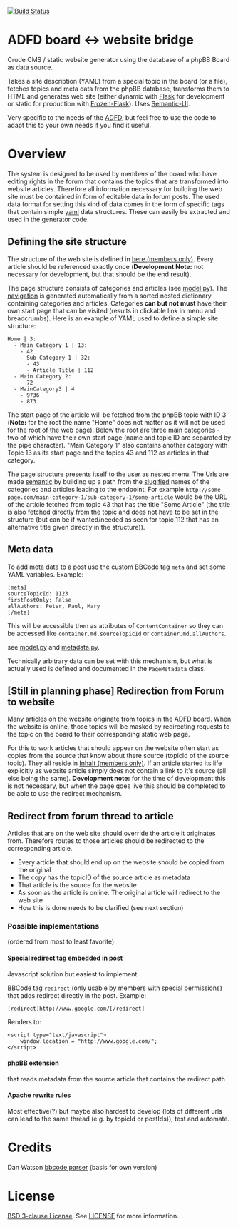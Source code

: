 [![Build Status](https://travis-ci.org/ADFD/adfd.svg)](https://travis-ci.org/ADFD/adfd)

# ADFD board <-> website bridge 

Crude CMS / static website generator using the database of a phpBB Board as data source. 

Takes a site description (YAML) from a special topic in the board (or a file), fetches topics and meta data from the phpBB database, transforms them to HTML and generates web site (either dynamic with [Flask](http://flask.pocoo.org/) for development or static for production with [Frozen-Flask](http://pythonhosted.org/Frozen-Flask/)). Uses [Semantic-UI](http://semantic-ui.com).

Very specific to the needs of the [ADFD](http://adfd.org), but feel free to use the code to adapt this to your own needs if you find it useful.

#  Overview

The system is designed to be used by members of the board who have editing rights in the forum that contains the topics that are transformed into website articles. Therefore all information necessary for building the web site must be contained in form of editable data in forum posts. The used data format for setting this kind of data comes in the form of specific tags that contain simple [yaml](http://www.yaml.org/) data structures. These can easily be extracted and used in the generator code.

## Defining the site structure

The structure of the web site is defined in [here (members only)](http://adfd.org/austausch/viewtopic.php?f=54&t=12109). Every article should be referenced exactly once (**Development Note:** not necessary for development, but that should be the end result). 

The page structure consists of categories and articles (see [model.py](adfd/model.py)). The [navigation](adfd/site/navigation.py) is generated automatically from a sorted nested dictionary containing categories and articles. Categories **can but not must** have their own start page that can be visited (results in clickable link in menu and breadcrumbs). Here is an example of YAML used to define a simple site structure:

    Home | 3:
      - Main Category 1 | 13:
        - 42
        - Sub Category 1 | 32:
          - 43
          - Article Title | 112
      - Main Category 2:
        - 72
      - MainCategory3 | 4
        - 9736
        - 873

The start page of the article will be fetched from the phpBB topic with ID 3 (**Note:** for the root the name "Home" does not matter as it will not be used for the root of the web page). Below the root are three main categories - two of which have their own start page (name and topic ID are separated by the pipe character). "Main Category 1" also contains another category with Topic 13 as its start page and the topics 43 and 112 as articles in that category.

The page structure presents itself to the user as nested menu. The Urls are made [semantic](https://en.wikipedia.org/wiki/Semantic_URL) by building up a path from the [slugified](https://en.wikipedia.org/wiki/Semantic_URL#Slug) names of the categories and articles leading to the endpoint. For example `http://some-page.com/main-category-1/sub-category-1/some-article` would be the URL of the article fetched from topic 43 that has the title "Some Article" (the title is also fetched directly from the topic and does not have to be set in the structure (but can be if wanted/needed as seen for topic 112 that has an alternative title given directly in the structure)).

## Meta data

To add meta data to a post use the custom BBCode tag `meta` and set some YAML variables. Example:

    [meta]
    sourceTopicId: 1123
    firstPostOnly: False
    allAuthors: Peter, Paul, Mary
    [/meta]

This will be accessible then as attributes of `ContentContainer` so they can be accessed like `container.md.sourceTopicId` or `container.md.allAuthors`.

see [model.py](adfd/model.py) and [metadata.py](adfd/metadata.py).

Technically arbitrary data can be set with this mechanism, but what is actually used is defined and documented in the `PageMetadata` class.

## [Still in planning phase] Redirection from Forum to website

Many articles on the website originate from topics in the ADFD board. When the website is online, those topics will be masked by redirecting requests to the topic on the board to their corresponding static web page. 

For this to work articles that should appear on the website often start as copies from the source that know about there source (topicId of the source topic). They all reside in [Inhalt (members only)](http://adfd.org/austausch/viewforum.php?f=54). If an article started its life explicitly as website article simply does not contain a link to it's source (all else being the same). **Development note:** for the time of development this is not necessary, but when the page goes live this should be completed to be able to use the redirect mechanism.


## Redirect from forum thread to article

Articles that are on the web site should override the article it originates from. Therefore routes to those articles should be redirected to the corresponding article.

* Every article that should end up on the website should be copied from the original
* The copy has the topicID of the source article as metadata
* That article is the source for the website
* As soon as the article is online. The original article will redirect to the web site
* How this is done needs to be clarified (see next section)

### Possible implementations 

(ordered from most to least favorite)

#### Special redirect tag embedded in post

Javascript solution but easiest to implement.

BBCode tag `redirect` (only usable by members with special permissions) that adds redirect directly in the post. Example:

    [redirect]http://www.google.com/[/redirect]

Renders to: 
    
    <script type="text/javascript">
        window.location = "http://www.google.com/";
    </script>

#### phpBB extension 

that reads metadata from the source article that contains the redirect path

#### Apache rewrite rules

Most effective(?) but maybe also hardest to develop (lots of different urls can lead to the same thread (e.g. by topicId or postIds)), test and automate.

# Credits

Dan Watson [bbcode parser](https://github.com/dcwatson/bbcode) (basis for own version)

# License

[BSD 3-clause License](https://opensource.org/licenses/BSD-3-Clause). See [LICENSE](./LICENSE) for more information.

